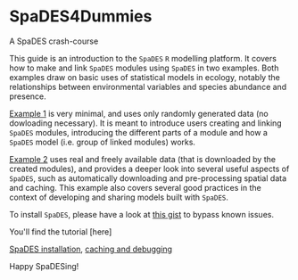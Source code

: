 # SpaDES4Dummies
A SpaDES crash-course

This guide is an introduction to the `SpaDES` `R` modelling platform. It covers how to make and link `SpaDES` modules using `SpaDES` in two examples. Both examples draw on basic uses of statistical models in ecology, notably the relationships between environmental variables and species abundance and presence. 

[Example 1](https://htmlpreview.github.io/?https://github.com/CeresBarros/SpaDES4Dummies/blob/master/Example1_DummyModel.html) is very minimal, and uses only randomly generated data (no dowloading necessary). It is meant to introduce users creating and linking `SpaDES` modules, introducing the different parts of a module and how a `SpaDES` model (i.e. group of linked modules) works.

[Example 2](https://htmlpreview.github.io/?https://github.com/CeresBarros/SpaDES4Dummies/blob/master/SpaDES4Dummies.html) uses real and freely available data (that is downloaded by the created modules), and provides a deeper look into several useful aspects of `SpaDES`, such as automatically downloading and pre-processing spatial data and caching. This example also covers several good practices in the context of developing and sharing models built with `SpaDES`.

To install `SpaDES`, please have a look at [this gist](https://gist.github.com/tati-micheletti/1de7505cdd387fe997f127f13eeb4393) to bypass known issues.


You'll find the tutorial [here]

[SpaDES installation](https://github.com/PredictiveEcology/SpaDES/wiki/Installation), [caching and debugging](http://spades-workshops.predictiveecology.org/articles/09c-CachingAndDebugging.html)

Happy SpaDESing!